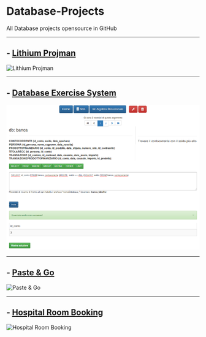# Database-Projects

All Database projects opensource in GitHub

---

## - [Lithium Projman](https://github.com/GabMus/lithium-projman)
![Lithium Projman](https://img.youtube.com/vi/6LKT5cpC4J4/maxresdefault.jpg "Lithium Projman")

---

## - [Database Exercise System](https://github.com/Helias/Database-Exercise-System)
![Datbase Exercise System](https://raw.githubusercontent.com/Helias/Database-Exercise-System/master/screen.png "Database Exercise System")

---

## - [Paste & Go](https://github.com/simone989/Paste-Go)
![Paste & Go](https://s23.postimg.org/3sjqjtp2j/Paste_Go.png "Paste & GO")

---

## - [Hospital Room Booking](https://github.com/pietrobiondi/hospital-room-booking)
![Hospital Room Booking](https://s23.postimg.org/5bvau1trv/hospital_room_booking.jpg "Hospital Room Booking")



